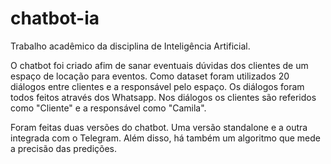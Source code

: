 # chatbot-ia
Trabalho acadêmico da disciplina de Inteligência Artificial. 

O chatbot foi criado afim de sanar eventuais dúvidas dos clientes de um espaço de locação para eventos. Como dataset foram utilizados 20 diálogos entre clientes e a responsável pelo espaço. Os diálogos foram todos feitos através dos Whatsapp. Nos diálogos os clientes são referidos como "Cliente" e a responsável como "Camila".

Foram feitas duas versões do chatbot. Uma versão standalone e a outra integrada com o Telegram. Além disso, há também um algoritmo que mede a precisão das predições.

